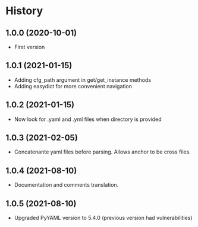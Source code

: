 # History


## 1.0.0 (2020-10-01)

* First version

## 1.0.1 (2021-01-15)

* Adding cfg_path argument in get/get_instance methods
* Adding easydict for more convenient navigation

## 1.0.2 (2021-01-15)

* Now look for .yaml and .yml files when directory is provided

## 1.0.3 (2021-02-05)

* Concatenante yaml files before parsing. Allows anchor to be cross files.


## 1.0.4 (2021-08-10)

* Documentation and comments translation.
## 1.0.5 (2021-08-10)

* Upgraded PyYAML version to 5.4.0 (previous version had vulnerabilities)